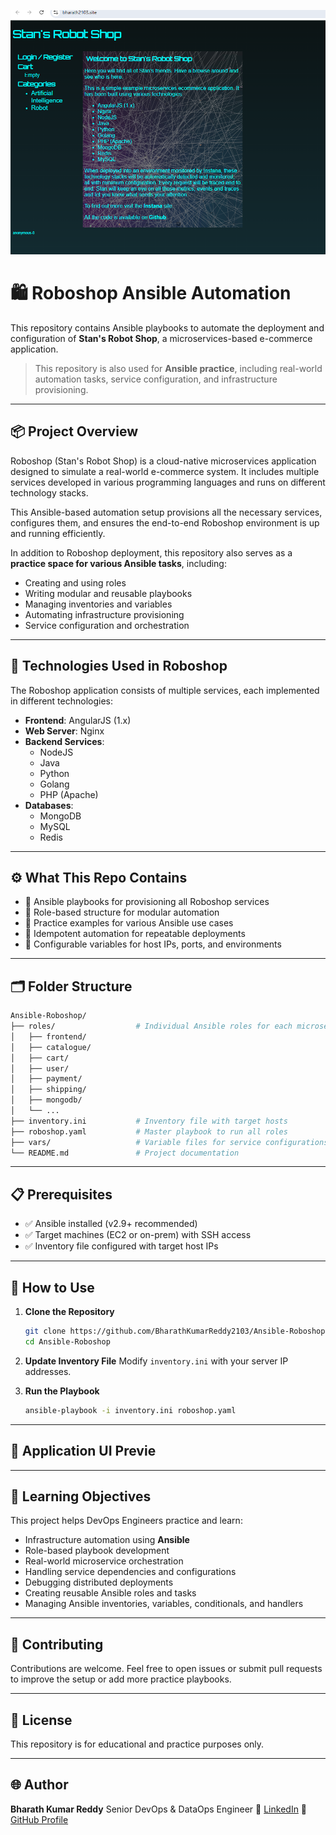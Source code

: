 ![Roboshop UI](https://raw.githubusercontent.com/BharathKumarReddy2103/Ansible-Roboshop/main/robot%20shop.png)

# 🛍️ Roboshop Ansible Automation

This repository contains Ansible playbooks to automate the deployment and configuration of **Stan's Robot Shop**, a microservices-based e-commerce application.

> This repository is also used for **Ansible practice**, including real-world automation tasks, service configuration, and infrastructure provisioning.

---

## 📦 Project Overview

Roboshop (Stan's Robot Shop) is a cloud-native microservices application designed to simulate a real-world e-commerce system. It includes multiple services developed in various programming languages and runs on different technology stacks.

This Ansible-based automation setup provisions all the necessary services, configures them, and ensures the end-to-end Roboshop environment is up and running efficiently.

In addition to Roboshop deployment, this repository also serves as a **practice space for various Ansible tasks**, including:

- Creating and using roles
- Writing modular and reusable playbooks
- Managing inventories and variables
- Automating infrastructure provisioning
- Service configuration and orchestration

---

## 🚀 Technologies Used in Roboshop

The Roboshop application consists of multiple services, each implemented in different technologies:

- **Frontend**: AngularJS (1.x)
- **Web Server**: Nginx
- **Backend Services**:
  - NodeJS
  - Java
  - Python
  - Golang
  - PHP (Apache)
- **Databases**:
  - MongoDB
  - MySQL
  - Redis

---

## ⚙️ What This Repo Contains

- 🔧 Ansible playbooks for provisioning all Roboshop services
- 📁 Role-based structure for modular automation
- 📂 Practice examples for various Ansible use cases
- 🔄 Idempotent automation for repeatable deployments
- 🔐 Configurable variables for host IPs, ports, and environments

---

## 🗂️ Folder Structure

```bash
Ansible-Roboshop/
├── roles/                  # Individual Ansible roles for each microservice
│   ├── frontend/
│   ├── catalogue/
│   ├── cart/
│   ├── user/
│   ├── payment/
│   ├── shipping/
│   ├── mongodb/
│   └── ...
├── inventory.ini           # Inventory file with target hosts
├── roboshop.yaml           # Master playbook to run all roles
├── vars/                   # Variable files for service configurations
└── README.md               # Project documentation
````

---

## 📋 Prerequisites

* ✅ Ansible installed (v2.9+ recommended)
* ✅ Target machines (EC2 or on-prem) with SSH access
* ✅ Inventory file configured with target host IPs

---

## 🔧 How to Use

1. **Clone the Repository**

   ```bash
   git clone https://github.com/BharathKumarReddy2103/Ansible-Roboshop.git
   cd Ansible-Roboshop
   ```

2. **Update Inventory File**
   Modify `inventory.ini` with your server IP addresses.

3. **Run the Playbook**

   ```bash
   ansible-playbook -i inventory.ini roboshop.yaml
   ```

---

## 📸 Application UI Previe
---

## 🧠 Learning Objectives

This project helps DevOps Engineers practice and learn:

* Infrastructure automation using **Ansible**
* Role-based playbook development
* Real-world microservice orchestration
* Handling service dependencies and configurations
* Debugging distributed deployments
* Creating reusable Ansible roles and tasks
* Managing Ansible inventories, variables, conditionals, and handlers

---

## 🙌 Contributing

Contributions are welcome. Feel free to open issues or submit pull requests to improve the setup or add more practice playbooks.

---

## 📜 License

This repository is for educational and practice purposes only.

---

## 🌐 Author

**Bharath Kumar Reddy**
Senior DevOps & DataOps Engineer
🔗 [LinkedIn](https://www.linkedin.com/in/bharath-kumar-reddy2103/)
📁 [GitHub Profile](https://github.com/BharathKumarReddy2103)
